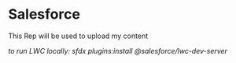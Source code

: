 # Salesforce

This Rep will be used to upload my content

*to run LWC locally: sfdx plugins:install @salesforce/lwc-dev-server*
